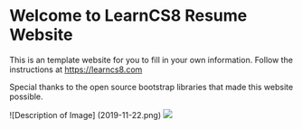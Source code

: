 
# Welcome to LearnCS8 Resume Website

This is an template website for you to fill in your own information. Follow the instructions at https://learncs8.com

Special thanks to the open source bootstrap libraries that made this website possible. 
<title>Sarely Morales - Teacher</title>
![Description of Image] (2019-11-22.png) <img src="2019-11-22.png">
<!--https://f46a47e091c64b14a7d3fb467fd09571.vfs.cloud9.us-east-2.amazonaws.com/_static/LearnCS8-Resume/index.html__>
